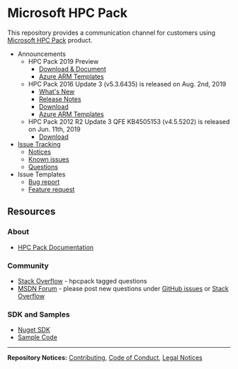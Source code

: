 # Microsoft HPC Pack
This repository provides a communication channel for customers using [Microsoft HPC Pack](https://aka.ms/hpcpack) product.

* Announcements
    * HPC Pack 2019 Preview
        * [Download & Document](https://www.microsoft.com/en-us/download/details.aspx?id=100592)
        * [Azure ARM Templates](https://github.com/Azure/hpcpack-template/tree/master/HPCPack2019)
    * HPC Pack 2016 Update 3 (v5.3.6435) is released on Aug. 2nd, 2019
        * [What's New](https://docs.microsoft.com/en-us/powershell/high-performance-computing/what-s-new-in-hpc-pack-2016-update-3?view=hpc16-ps)
        * [Release Notes](https://docs.microsoft.com/en-us/powershell/high-performance-computing/release-notes-for-hpc-pack-2016-update-3?view=hpc16-ps)
        * [Download](https://www.microsoft.com/en-us/download/details.aspx?id=58506)
        * [Azure ARM Templates](https://github.com/Azure/hpcpack-template-2016)
    * HPC Pack 2012 R2 Update 3 QFE KB4505153 (v4.5.5202) is released on Jun. 11th, 2019
        * [Download](https://www.microsoft.com/en-us/download/details.aspx?id=58380)
* [Issue Tracking](https://github.com/Azure/hpcpack/issues)
    * [Notices](https://github.com/Azure/hpcpack/labels/notice)
    * [Known issues](https://github.com/Azure/hpcpack/labels/known%20issue)
    * [Questions](https://github.com/Azure/hpcpack/labels/question)
* Issue Templates
    * [Bug report](https://github.com/Azure/hpcpack/blob/master/.github/ISSUE_TEMPLATE/bug_report.md)
    * [Feature request](https://github.com/Azure/hpcpack/blob/master/.github/ISSUE_TEMPLATE/feature_request.md)


## Resources

### About

* [HPC Pack Documentation](https://aka.ms/hpcpack)

### Community

* [Stack Overflow](https://stackoverflow.com/questions/tagged/hpcpack) -  hpcpack tagged questions
* [MSDN Forum](https://social.microsoft.com/Forums/en-US/home?category=windowshpc) -
please post new questions under [GitHub issues](https://github.com/Azure/hpcpack/issues)
or [Stack Overflow](https://stackoverflow.com/questions/tagged/hpcpack)

### SDK and Samples

* [Nuget SDK](https://www.nuget.org/packages/Microsoft.HPC.SDK/)
* [Sample Code](https://github.com/Azure-Samples/hpcpack-samples)

* * *

**Repository Notices:** [Contributing](CONTRIBUTING.md),
[Code of Conduct](CODE_OF_CONDUCT.md), [Legal Notices](LEGAL_NOTICES.md)
